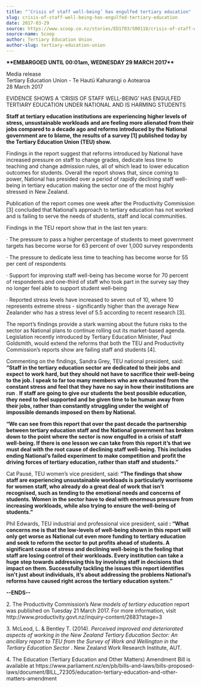 ```yaml
---
title: "‘Crisis of staff well-being’ has engulfed tertiary education"
slug: crisis-of-staff-well-being-has-engulfed-tertiary-education
date: 2017-03-29
source: https://www.scoop.co.nz/stories/ED1703/S00118/crisis-of-staff-well-being-has-engulfed-tertiary-education.htm
source-name: Scoop
author: Tertiary Education Union
author-slug: tertiary-education-union
---
```


<p><strong>**EMBARGOED UNTIL 00:01am, WEDNESDAY 29 MARCH
2017**</strong></p>

<p>Media release<br>Tertiary Education Union
- Te Hautū Kahurangi o Aotearoa<br>28 March 2017</p>

<p>EVIDENCE
SHOWS A ‘CRISIS OF STAFF WELL-BEING’ HAS ENGULFED
TERTIARY EDUCATION UNDER NATIONAL AND IS HARMING
STUDENTS</p>

<p><strong>Staff at tertiary education institutions
are experiencing higher levels of stress, unsustainable
workloads and are feeling more alienated from their jobs
compared to a decade ago and reforms introduced by the
National government are to blame, the results of a survey
[1] published today by the Tertiary Education Union (TEU)
show.</strong></p>

<p>Findings in the report suggest that reforms
introduced by National have increased pressure on staff to
change grades, dedicate less time to teaching and change
admission rules, all of which lead to lower education
outcomes for students. Overall the report shows that, since
coming to power, National has presided over a period of
rapidly declining staff well-being in tertiary education
making the sector one of the most highly stressed in New
Zealand.</p>

<p>Publication of the report comes one week after
the Productivity Commission [3] concluded that National’s
approach to tertiary education has not worked and is failing
to serve the needs of students, staff and local
communities.</p>

<p>Findings in the TEU report show that in the
last ten years:</p>

<p>· The pressure to pass a higher
percentage of students to meet government targets has become
worse for 63 percent of over 1,000 survey respondents<p>

<p>·
The pressure to dedicate less time to teaching has become
worse for 55 per cent of respondents</p>

<p>· Support for
improving staff well-being has become worse for 70 percent
of respondents and one-third of staff who took part in the
survey say they no longer feel able to support student
well-being</p>

<p>· Reported stress levels have increased to
seven out of 10, where 10 represents extreme stress -
significantly higher than the average New Zealander who has
a stress level of 5.5 according to recent research
[3].</p>

<p>The report’s findings provide a stark warning about
the future risks to the sector as National plans to continue
rolling out its market-based agenda. Legislation recently
introduced by Tertiary Education Minister, Paul Goldsmith,
would extend the reforms that both the TEU and Productivity
Commission’s reports show are failing staff and students
[4].</p>

<p>Commenting on the findings, Sandra Grey, TEU national
president, said: <strong>“Staff in the tertiary education
sector are dedicated to their jobs and expect to work hard,
but they should not have to sacrifice their well-being to
the job. I speak to far too many members who are exhausted
from the constant stress and feel that they have no say in
how their institutions are run </strong>. <strong>If staff
are going to give our students the best possible education,
they need to feel supported and be given time to be human
away from their jobs, rather than constantly struggling
under the weight of impossible demands imposed on them by
National.</strong></p>

<p><strong>“We can see from this report
that over the past decade the partnership between tertiary
education staff and the National government has broken down
to the point where the sector is now engulfed in a crisis of
staff well-being. If there is one lesson we can take from
this report it’s that we must deal with the root cause of
declining staff well-being. This includes ending
National’s failed experiment to make competition and
profit the driving forces of tertiary education, rather than
staff and students.”</strong></p>

<p>Cat Pausé, TEU women’s
vice president, said: <strong>“The findings that show
staff are experiencing unsustainable workloads is
particularly worrisome for women staff, who already do a
great deal of work that isn't recognised, such as tending to
the emotional needs and concerns of students. Women in the
sector have to deal with enormous pressure from increasing
workloads, while also trying to ensure the well-being of
students.”</strong></p>

<p>Phil Edwards, TEU industrial and
professional vice president, said <strong>: “What concerns
me is that the low-levels of well-being shown in this report
will only get worse as National cut even more funding to
tertiary education and seek to reform the sector to put
profits ahead of students. A significant cause of stress and
declining well-being is the feeling that staff are losing
control of their workloads. Every institution can take a
huge step towards addressing this by involving staff in
decisions that impact on them. Successfully tackling the
issues this report identifies isn't just about individuals,
it’s about addressing the problems National’s reforms
have caused right across the tertiary education system.”
</strong></p>

<p><strong>--ENDS--</strong></p>

<p>2.	The Productivity
Commission’s <i>New models of tertiary education</i>
report was published on Tuesday 21 March 2017. For more
information, visit
http://www.productivity.govt.nz/inquiry-content/2683?stage=3</p>

<p>3.	McLeod,
L. &amp; Bentley T. (2014). <i>Perceived improved and
deteriorated aspects of working in the New Zealand Tertiary
Education Sector: An ancillary report to TEU from the Survey
of Work and Wellington in the Tertiary Education Sector
</i>. New Zealand Work Research Institute, AUT.</p>

<p>4.	The
Education (Tertiary Education and Other Matters) Amendment
Bill is available at https://www.parliament.nz/en/pb/bills-and-laws/bills-proposed-laws/document/BILL_72305/education-tertiary-education-and-other-matters-amendment</p>

